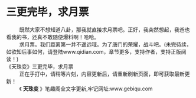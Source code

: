 <h1>三更完毕，求月票</h1>
<div id="content">&nbsp&nbsp&nbsp&nbsp&nbsp&nbsp&nbsp&nbsp
 既然大家不想知道八卦，那我就直接求月票吧。正好，我突然想起，我爸也看我的书，还真不敢随便爆料啊！哈哈。
 <br/>&nbsp&nbsp&nbsp&nbsp&nbsp&nbsp&nbsp&nbsp
 求月票。我们距离第一并不遥远哦。为了唐门的荣耀，战斗吧。(未完待续，如欲知后事如何，请登陆www.qidian.com，章节更多，支持作者，支持正版阅读！)
 <br/>
 《天珠变》三更完毕，求月票
 <br/>&nbsp&nbsp&nbsp&nbsp&nbsp&nbsp&nbsp&nbsp
 正在手打中，请稍等片刻，内容更新后，请重新刷新页面，即可获取最新更新！
 <br/>&nbsp&nbsp&nbsp&nbsp&nbsp&nbsp&nbsp&nbsp
 《
 <b>
  天珠变
 </b>
 》笔趣阁全文字更新,牢记网址:www.gebiqu.com
 <br/>&nbsp&nbsp&nbsp&nbsp&nbsp&nbsp&nbsp&nbsp
 <br/>
</div>
